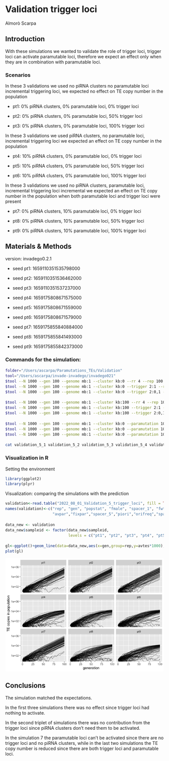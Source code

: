 Validation trigger loci
================
Almorò Scarpa

## Introduction

With these simulations we wanted to validate the role of trigger loci,
trigger loci can activate paramutable loci, therefore we expect an
effect only when they are in combination with paramutable loci.

### Scenarios

In these 3 validations we used no piRNA clusters no paramutable loci
incremental triggering loci, we expected no effect on TE copy number in
the population

-   pt1: 0% piRNA clusters, 0% paramutable loci, 0% trigger loci

-   pt2: 0% piRNA clusters, 0% paramutable loci, 50% trigger loci

-   pt3: 0% piRNA clusters, 0% paramutable loci, 100% trigger loci

In these 3 validations we used piRNA clusters, no paramutable loci,
incremental triggering loci we expected an effect on TE copy number in
the population

-   pt4: 10% piRNA clusters, 0% paramutable loci, 0% trigger loci

-   pt5: 10% piRNA clusters, 0% paramutable loci, 50% trigger loci

-   pt6: 10% piRNA clusters, 0% paramutable loci, 100% trigger loci

In these 3 validations we used no piRNA clusters, paramutable loci,
incremental triggering loci incremental we expected an effect on TE copy
number in the population when both paramutable loci and trigger loci
were present

-   pt7: 0% piRNA clusters, 10% paramutable loci, 0% trigger loci

-   pt8: 0% piRNA clusters, 10% paramutable loci, 50% trigger loci

-   pt9: 0% piRNA clusters, 10% paramutable loci, 100% trigger loci

## Materials & Methods

version: invadego0.2.1

-   seed pt1: 1659110351535798000

-   seed pt2: 1659110351536462000

-   seed pt3: 1659110351537237000

-   seed pt4: 1659175808671575000

-   seed pt5: 1659175808671559000

-   seed pt6: 1659175808671579000

-   seed pt7: 1659175855840884000

-   seed pt8: 1659175855841493000

-   seed pt9: 1659175855842373000

### Commands for the simulation:

``` bash
folder="/Users/ascarpa/Paramutations_TEs/Validation"
tool="/Users/ascarpa/invade-invadego/invadego021"
$tool --N 1000 --gen 100 --genome mb:1 --cluster kb:0 --rr 4 --rep 100 --u 0.1 --basepop 10 --steps 1 --sampleid pt1> $folder/validation_5_1 &
$tool --N 1000 --gen 100 --genome mb:1 --cluster kb:0 --trigger 2:1 --rr 4 --rep 100 --u 0.1 --basepop 10 --steps 1 --sampleid pt2> $folder/validation_5_2 &
$tool --N 1000 --gen 100 --genome mb:1 --cluster kb:0 --trigger 2:0,1 --rr 4 --rep 100 --u 0.1 --basepop 10 --steps 1 --sampleid pt3> $folder/validation_5_3

$tool --N 1000 --gen 100 --genome mb:1 --cluster kb:100 --rr 4 --rep 100 --u 0.1 --basepop 10 --steps 1 --sampleid pt4> $folder/validation_5_4 &
$tool --N 1000 --gen 100 --genome mb:1 --cluster kb:100 --trigger 2:1 --rr 4 --rep 100 --u 0.1 --basepop 10 --steps 1 --sampleid pt5> $folder/validation_5_5 &
$tool --N 1000 --gen 100 --genome mb:1 --cluster kb:100 --trigger 2:0,1 --rr 4 --rep 100 --u 0.1 --basepop 10 --steps 1 --sampleid pt6> $folder/validation_5_6

$tool --N 1000 --gen 100 --genome mb:1 --cluster kb:0 --paramutation 10:1 --rr 4 --rep 100 --u 0.1 --basepop 10 --steps 1 --sampleid pt7> $folder/validation_5_7 &
$tool --N 1000 --gen 100 --genome mb:1 --cluster kb:0 --paramutation 10:1 --trigger 2:1 --rr 4 --rep 100 --u 0.1 --basepop 10 --steps 1 --sampleid pt8> $folder/validation_5_8 &
$tool --N 1000 --gen 100 --genome mb:1 --cluster kb:0 --paramutation 10:1 --trigger 2:0,1 --rr 4 --rep 100 --u 0.1 --basepop 10 --steps 1 --sampleid pt9> $folder/validation_5_9

cat validation_5_1 validation_5_2 validation_5_3 validation_5_4 validation_5_5 validation_5_6 validation_5_7 validation_5_8 validation_5_9 |grep -v "^Invade"|grep -v "^#" > 2022_08_01_Validation_5_trigger_loci
```

### Visualization in R

Setting the environment

``` r
library(ggplot2)
library(plyr)
```

Visualization: comparing the simulations with the prediction

``` r
validation<-read.table("2022_08_01_Validation_5_trigger_loci", fill = TRUE, sep = "\t")
names(validation)<-c("rep", "gen", "popstat", "fmale", "spacer_1", "fwte", "avw", "avtes", "avpopfreq", "fixed","spacer_2","phase","fwpirna","spacer_3","fwcli","avcli","fixcli","spacer_4","fwpar_yespi","fwpar_nopi",
                     "avpar","fixpar","spacer_5","piori","orifreq","spacer 6", "sampleid")

data_new <- validation
data_new$sampleid <- factor(data_new$sampleid,
                            levels = c("pt1", "pt2", "pt3", "pt4", "pt5", "pt6", "pt7", "pt8", "pt9"))

gl<-ggplot()+geom_line(data=data_new,aes(x=gen,group=rep,y=avtes*1000),alpha=0.4)+scale_y_log10()+theme(legend.position="none")+ylab("TE copies in population")+xlab("generation")+facet_wrap(~sampleid, ncol=3)
plot(gl)
```

![](2022_08_01_Validation_5_trigger_loci_files/figure-gfm/unnamed-chunk-3-1.png)<!-- -->

## Conclusions

The simulation matched the expectations.

In the first three simulations there was no effect since trigger loci
had nothing to activate.

In the second triplet of simulations there was no contribution from the
trigger loci since piRNA clusters don’t need them to be activated.

In the simulation 7 the paramutable loci can’t be activated since there
are no trigger loci and no piRNA clusters, while in the last two
simulations the TE copy number is reduced since there are both trigger
loci and paramutable loci.
